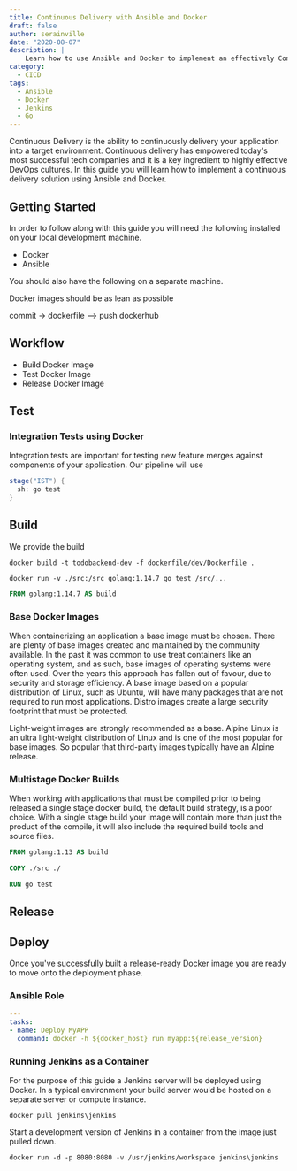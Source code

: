 ```yaml
---
title: Continuous Delivery with Ansible and Docker
draft: false
author: serainville
date: "2020-08-07"
description: |
    Learn how to use Ansible and Docker to implement an effectively Continuous Delivery strategy in your environment, and accelerate your production releases.
category:
  - CICD
tags:
  - Ansible
  - Docker
  - Jenkins
  - Go
---
```


Continuous Delivery is the ability to continuously delivery your application into a target environment. 
Continuous delivery has empowered today's most successful tech companies and it is a key ingredient to highly effective DevOps cultures. In this guide you will learn how to implement a continuous delivery solution using Ansible and Docker.

## Getting Started
In order to follow along with this guide you will need the following installed on your local development machine.
- Docker
- Ansible

You should also have the following on a separate machine.




Docker images should be as lean as possible

commit -> dockerfile --> push dockerhub

## Workflow
- Build Docker Image
- Test Docker Image
- Release Docker Image


## Test
### Integration Tests using Docker
Integration tests are important for testing new feature merges against components of your application. Our pipeline will use

```groovy
stage("IST") {
  sh: go test
}
```

## Build
We provide the build

```shell
docker build -t todobackend-dev -f dockerfile/dev/Dockerfile .
```


```shell
docker run -v ./src:/src golang:1.14.7 go test /src/...
```

```dockerfile
FROM golang:1.14.7 AS build
```


### Base Docker Images
When containerizing an application a base image must be chosen. There are plenty of base images created and maintained by the community available. In the past it was common to use treat containers like an operating system, and as such, base images of operating systems were often used. Over the years this approach has fallen out of favour, due to security and storage efficiency. A base image based on a popular distribution of Linux, such as Ubuntu, will have many packages that are not required to run most applications. Distro images create a large security footprint that must be protected.

Light-weight images are strongly recommended as a base. Alpine Linux is an ultra light-weight distribution of Linux and is one of the most popular for base images. So popular that third-party images typically have an Alpine release.

### Multistage Docker Builds
When working with applications that must be compiled prior to being released a single stage docker build, the default build strategy, is a poor choice. With a single stage build your image will contain more than just the product of the compile, it will also include the required build tools and source files.

```dockerfile
FROM golang:1.13 AS build

COPY ./src ./

RUN go test
```


## Release

## Deploy

Once you've successfully built a release-ready Docker image you are ready to move onto the deployment phase. 

### Ansible Role

```yaml
---
tasks:
- name: Deploy MyAPP
  command: docker -h ${docker_host} run myapp:${release_version}
```

### Running Jenkins as a Container
For the purpose of this guide a Jenkins server will be deployed using Docker. In a typical environment your build server would be hosted on a separate server or compute instance. 

```shell
docker pull jenkins\jenkins
```

Start a development version of Jenkins in a container from the image just pulled down.

```shell
docker run -d -p 8080:8080 -v /usr/jenkins/workspace jenkins\jenkins
```

